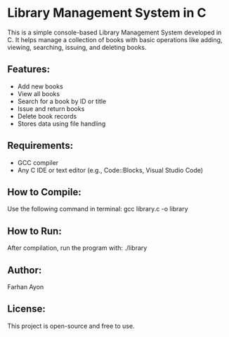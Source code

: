 # Library Management System in C

This is a simple console-based Library Management System developed in C. It helps manage a collection of books with basic operations like adding, viewing, searching, issuing, and deleting books.

## Features:
- Add new books
- View all books
- Search for a book by ID or title
- Issue and return books
- Delete book records
- Stores data using file handling

## Requirements:
- GCC compiler
- Any C IDE or text editor (e.g., Code::Blocks, Visual Studio Code)

## How to Compile:
Use the following command in terminal:
gcc library.c -o library

## How to Run:
After compilation, run the program with:
./library

## Author:
Farhan Ayon

## License:
This project is open-source and free to use.
